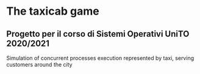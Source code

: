 # The taxicab game
## Progetto per il corso di Sistemi Operativi UniTO 2020/2021
Simulation of concurrent processes execution represented by taxi, serving customers around the city


